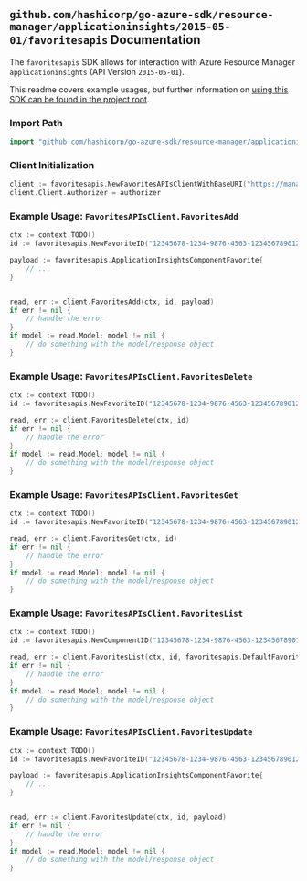 
## `github.com/hashicorp/go-azure-sdk/resource-manager/applicationinsights/2015-05-01/favoritesapis` Documentation

The `favoritesapis` SDK allows for interaction with Azure Resource Manager `applicationinsights` (API Version `2015-05-01`).

This readme covers example usages, but further information on [using this SDK can be found in the project root](https://github.com/hashicorp/go-azure-sdk/tree/main/docs).

### Import Path

```go
import "github.com/hashicorp/go-azure-sdk/resource-manager/applicationinsights/2015-05-01/favoritesapis"
```


### Client Initialization

```go
client := favoritesapis.NewFavoritesAPIsClientWithBaseURI("https://management.azure.com")
client.Client.Authorizer = authorizer
```


### Example Usage: `FavoritesAPIsClient.FavoritesAdd`

```go
ctx := context.TODO()
id := favoritesapis.NewFavoriteID("12345678-1234-9876-4563-123456789012", "example-resource-group", "componentName", "favoriteId")

payload := favoritesapis.ApplicationInsightsComponentFavorite{
	// ...
}


read, err := client.FavoritesAdd(ctx, id, payload)
if err != nil {
	// handle the error
}
if model := read.Model; model != nil {
	// do something with the model/response object
}
```


### Example Usage: `FavoritesAPIsClient.FavoritesDelete`

```go
ctx := context.TODO()
id := favoritesapis.NewFavoriteID("12345678-1234-9876-4563-123456789012", "example-resource-group", "componentName", "favoriteId")

read, err := client.FavoritesDelete(ctx, id)
if err != nil {
	// handle the error
}
if model := read.Model; model != nil {
	// do something with the model/response object
}
```


### Example Usage: `FavoritesAPIsClient.FavoritesGet`

```go
ctx := context.TODO()
id := favoritesapis.NewFavoriteID("12345678-1234-9876-4563-123456789012", "example-resource-group", "componentName", "favoriteId")

read, err := client.FavoritesGet(ctx, id)
if err != nil {
	// handle the error
}
if model := read.Model; model != nil {
	// do something with the model/response object
}
```


### Example Usage: `FavoritesAPIsClient.FavoritesList`

```go
ctx := context.TODO()
id := favoritesapis.NewComponentID("12345678-1234-9876-4563-123456789012", "example-resource-group", "componentName")

read, err := client.FavoritesList(ctx, id, favoritesapis.DefaultFavoritesListOperationOptions())
if err != nil {
	// handle the error
}
if model := read.Model; model != nil {
	// do something with the model/response object
}
```


### Example Usage: `FavoritesAPIsClient.FavoritesUpdate`

```go
ctx := context.TODO()
id := favoritesapis.NewFavoriteID("12345678-1234-9876-4563-123456789012", "example-resource-group", "componentName", "favoriteId")

payload := favoritesapis.ApplicationInsightsComponentFavorite{
	// ...
}


read, err := client.FavoritesUpdate(ctx, id, payload)
if err != nil {
	// handle the error
}
if model := read.Model; model != nil {
	// do something with the model/response object
}
```
